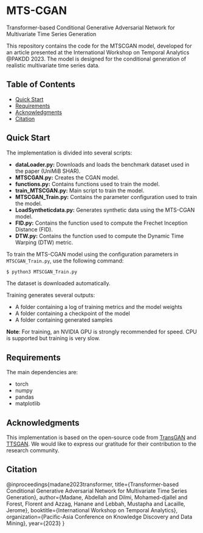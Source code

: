 # MTS-CGAN
Transformer-based Conditional Generative Adversarial Network for Multivariate Time Series Generation

This repository contains the code for the MTSCGAN model, developed for an article presented at the International Workshop on Temporal Analytics @PAKDD 2023. The model is designed for the conditional generation of realistic multivariate time series data. 
## Table of Contents

- [Quick Start](#quick-start)
- [Requirements](#requirements)
- [Acknowledgments](#acknowledgments)
- [Citation](#citation)

## Quick Start

The implementation is divided into several scripts:

* **dataLoader.py:** Downloads and loads the benchmark dataset used in the paper (UniMiB SHAR).
* **MTSCGAN.py:** Creates the CGAN model.
* **functions.py:** Contains functions used to train the model.
* **train_MTSCGAN.py:** Main script to train the model.
* **MTSCGAN_Train.py:** Contains the parameter configuration used to train the model.
* **LoadSyntheticdata.py:** Generates synthetic data using the MTS-CGAN model.
* **FID.py:** Contains the function used to compute the Frechet Inception Distance (FID).
* **DTW.py:** Contains the function used to compute the Dynamic Time Warping (DTW) metric.

To train the MTS-CGAN model using the configuration parameters in `MTSCGAN_Train.py`, use the following command:
```bash
$ python3 MTSCGAN_Train.py
```
The dataset is downloaded automatically.

Training generates several outputs:

* A folder containing a log of training metrics and the model weights
* A folder containing a checkpoint of the model
* A folder containing generated samples

**Note**: For training, an NVIDIA GPU is strongly recommended for speed. CPU is supported but training is very slow.

## Requirements

The main dependencies are:

* torch
* numpy
* pandas
* matplotlib

## Acknowledgments

This implementation is based on the open-source code from [TransGAN](https://github.com/VITA-Group/TransGAN) and [TTSGAN](https://github.com/imics-lab/tts-gan). We would like to express our gratitude for their contribution to the research community.

## Citation

@inproceedings{madane2023transformer,
  title={Transformer-based Conditional Generative Adversarial Network for Multivariate Time Series Generation},
  author={Madane, Abdellah and Dilmi, Mohamed-djallel and Forest, Florent and Azzag, Hanane and Lebbah, Mustapha and Lacaille, Jerome},
  booktitle={International Workshop on Temporal Analytics},
  organization={Pacific-Asia Conference on Knowledge Discovery and Data Mining},
  year={2023}
}



